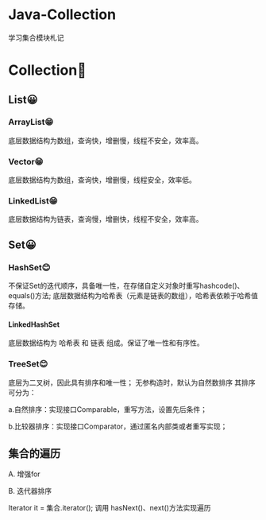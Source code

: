 # Java-Collection
学习集合模块札记

# Collection🔘
## List😀
### ArrayList😁
底层数据结构为数组，查询快，增删慢，线程不安全，效率高。
### Vector😁
底层数据结构为数组，查询快，增删慢，线程安全，效率低。
### LinkedList😁
底层数据结构为链表，查询慢，增删快，线程不安全，效率高。

## Set😀
### HashSet😊
不保证Set的迭代顺序，具备唯一性，在存储自定义对象时重写hashcode()、equals()方法;
底层数据结构为哈希表（元素是链表的数组），哈希表依赖于哈希值存储。
#### LinkedHashSet
底层数据结构为 哈希表 和 链表 组成。保证了唯一性和有序性。
### TreeSet😊
底层为二叉树，因此具有排序和唯一性；
无参构造时，默认为自然数排序
其排序可分为：

a.自然排序：实现接口Comparable，重写方法，设置先后条件；

b.比较器排序：实现接口Comparator，通过匿名内部类或者重写实现；


## 集合的遍历
A. 增强for

B. 迭代器排序

Iterator it = 集合.iterator();   调用 hasNext()、next()方法实现遍历
